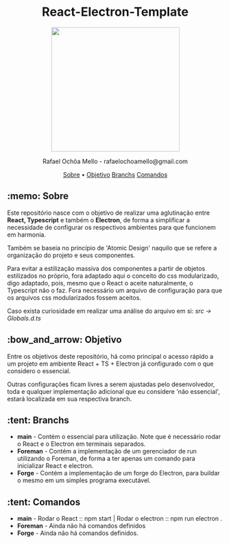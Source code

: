 <h1 align="center">React-Electron-Template</h1>
<p align="center">
<image align="center" width="299px" height="290px" src="./public/LogoTemplate.png">
</p>
<p align="center"> Rafael Ochôa Mello - rafaelochoamello@gmail.com </p>

<p align="center">
 <a href="#sobre">Sobre</a> •
 <a href="#objetivo">Objetivo</a> 
 <a href="#branch">Branchs</a> 
 <a href="#comandos">Comandos</a> 
</p>

<p id="sobre">
  <h2> :memo: Sobre </h2>
  <p>Este repositório nasce com o objetivo de realizar uma aglutinação entre <strong> React, Typescript</strong> e também o <strong>Electron</strong>, 
    de forma a simplificar a necessidade de configurar os respectivos ambientes para que funcionem em harmonia.
  </p>
  <p>
     Também se baseia no princípio de 'Atomic Design' naquilo que se refere a organização do projeto e seus componentes.
  </p>
   <p>
      Para evitar a estilização massiva dos componentes a partir de objetos estilizados no próprio, fora adaptado 
      aqui o conceito do css modularizado, digo adaptado, pois, mesmo que o React o aceite naturalmente, o Typescript 
      não o faz. Fora necessário um arquivo de configuração para que os arquivos css modularizados fossem aceitos. </br>      
  </p>
   <p>Caso exista curiosidade em realizar uma análise do arquivo em si: <em>src -> Globals.d.ts</em></p>
</p>

<p id="objetivo">
 <h2> :bow_and_arrow: Objetivo </h2>
  <p>
    Entre os objetivos deste repositório, há como principal o acesso rápido a um projeto em ambiente React + TS + Electron já
    configurado com o que considero o essencial. 
  </p>
  <p>
    Outras configurações ficam livres a serem ajustadas pelo desenvolvedor, toda e qualquer implementação adicional que 
    eu considere 'não essencial', estará localizada em sua respectiva branch.
  </p>
</p>


<p id="branch">
 <h2> :tent: Branchs </h2>
  <ul>
    <li><strong>main</strong> - Contém o essencial para utilização. Note que é necessário rodar o React e o Electron em terminais separados.</li>
    <li><strong>Foreman</strong> - Contém a implementação de um gerenciador de run utilizando o Foreman, de forma a ter apenas um comando para inicializar React e electron.</li>
    <li><strong>Forge</strong> - Contém a implementação de um forge do Electron, para buildar o mesmo em um simples programa executável.</li>
  </ul>
</p>

<p id="comandos">
 <h2> :tent: Comandos </h2>
  <!-- Aqui deve vir uma lista de comandos, tais como : Rodar o React, rodar o electron, rodar o Foreman (na sua branch) e rodar o Forge (na sua branch) -->
  <ul>
    <li><strong>main</strong> - Rodar o React :: npm start  | Rodar o electron :: npm run electron  .</li>
    <li><strong>Foreman</strong> - Ainda não há comandos definidos</li>
    <li><strong>Forge</strong> - Ainda não há comandos definidos.</li>
  </ul>
</p>